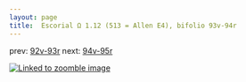 ```yaml
---
layout: page
title:  Escorial Ω 1.12 (513 = Allen E4), bifolio 93v-94r
---
```


prev: [92v-93r](../92v-93r/) next: [94v-95r](../94v-95r/)



[![Linked to zoomble image](http://www.homermultitext.org/iipsrv?IIIF=/project/homer/pyramidal/deepzoom/hmt/e3bifolio/v1/E3_93v_94r.tif/full/2000,/0/default.jpg)](http://www.homermultitext.org/ict2/?urn=urn:cite2:hmt:e3bifolio.v1:E3_93v_94r)

